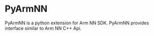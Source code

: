 # PyArmNN
PyArmNN is a python extension for Arm NN SDK. PyArmNN provides interface similar to Arm NN C++ Api.
